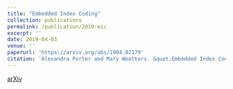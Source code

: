 ```yaml
---
title: "Embedded Index Coding"
collection: publications
permalink: /publication/2019-eic
excerpt: ''
date: 2019-04-03
venue: ''
paperurl: 'https://arxiv.org/abs/1904.02179'
citation: 'Alexandra Porter and Mary Wootters. &quot;Embedded Index Coding.&quot;<i> 2019.'
---
```


[arXiv](https://arxiv.org/abs/1904.02179)

